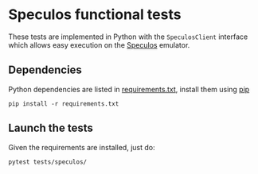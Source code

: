 # Speculos functional tests

These tests are implemented in Python with the `SpeculosClient` interface which
allows easy execution on the [Speculos](https://github.com/LedgerHQ/speculos) emulator.

## Dependencies

Python dependencies are listed in [requirements.txt](requirements.txt), install them using [pip](https://pypi.org/project/pip/)

```
pip install -r requirements.txt
```

## Launch the tests

Given the requirements are installed, just do:

```
pytest tests/speculos/
```